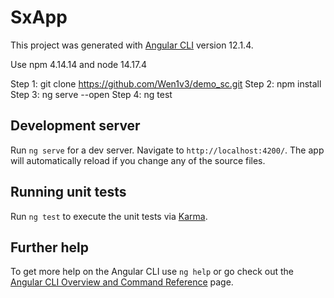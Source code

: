# SxApp

This project was generated with [Angular CLI](https://github.com/angular/angular-cli) version 12.1.4.

Use npm 4.14.14 and node 14.17.4

Step 1: git clone https://github.com/Wen1v3/demo_sc.git
Step 2: npm install
Step 3: ng serve --open
Step 4: ng test

## Development server

Run `ng serve` for a dev server. Navigate to `http://localhost:4200/`. The app will automatically reload if you change any of the source files.

## Running unit tests

Run `ng test` to execute the unit tests via [Karma](https://karma-runner.github.io).

## Further help

To get more help on the Angular CLI use `ng help` or go check out the [Angular CLI Overview and Command Reference](https://angular.io/cli) page.
